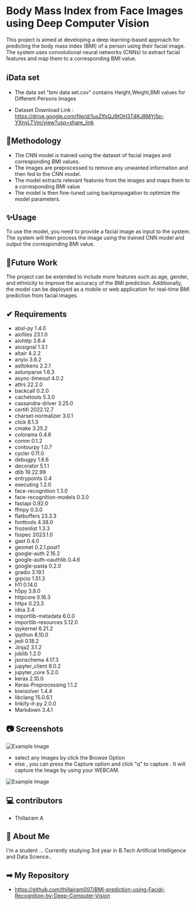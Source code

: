 
# Body Mass Index from Face Images using Deep Computer Vision

This project is aimed at developing a deep learning-based approach for predicting the body mass index (BMI) of a person using their facial image. The system uses convolutional neural networks (CNNs) to extract facial features and map them to a corresponding BMI value. 


## ℹData set

* The data set "bmi data set.csv" contains Height,Weight,BMI values for Different Persons Images

* Dataset Download Link : https://drive.google.com/file/d/1usZlfsQJ9tOH3T4KJ8MYj5p-YXnvLTVm/view?usp=share_link


## 🎯Methodology

* The CNN model is trained using the dataset of facial images and corresponding BMI values. 
* The images are preprocessed to remove any unwanted information and then fed to the CNN model. 
* The model extracts relevant features from the images and maps them to a corresponding BMI value
* The model is then fine-tuned using backpropagation to optimize the model parameters.



## ✨Usage

To use the model, you need to provide a facial image as input to the system. The system will then process the image using the trained CNN model and output the corresponding BMI value.
## 🔮Future Work

The project can be extended to include more features such as age, gender, and ethnicity to improve the accuracy of the BMI prediction. Additionally, the model can be deployed as a mobile or web application for real-time BMI prediction from facial images.
## ✔ Requirements

* absl-py                      1.4.0
* aiofiles                     23.1.0
* aiohttp                      3.8.4
* aiosignal                    1.3.1
* altair                       4.2.2
* anyio                        3.6.2
* asttokens                    2.2.1
* astunparse                   1.6.3
* async-timeout                4.0.2
* attrs                        22.2.0
* backcall                     0.2.0
* cachetools                   5.3.0
* cassandra-driver             3.25.0
* certifi                      2022.12.7
* charset-normalizer           3.0.1
* click                        8.1.3
* cmake                        3.25.2
* colorama                     0.4.6
* comm                         0.1.2
* contourpy                    1.0.7
* cycler                       0.11.0
* debugpy                      1.6.6
* decorator                    5.1.1
* dlib                         19.22.99
* entrypoints                  0.4
* executing                    1.2.0
* face-recognition             1.3.0
* face-recognition-models      0.3.0
* fastapi                      0.92.0
* ffmpy                        0.3.0
* flatbuffers                  23.3.3
* fonttools                    4.38.0
* frozenlist                   1.3.3
* fsspec                       2023.1.0
* gast                         0.4.0
* geomet                       0.2.1.post1
* google-auth                  2.16.2
* google-auth-oauthlib         0.4.6
* google-pasta                 0.2.0
* gradio                       3.19.1
* grpcio                       1.51.3
* h11                          0.14.0
* h5py                         3.8.0
* httpcore                     0.16.3
* httpx                        0.23.3
* idna                         3.4
* importlib-metadata           6.0.0
* importlib-resources          5.12.0
* ipykernel                    6.21.2
* ipython                      8.10.0
* jedi                         0.18.2
* Jinja2                       3.1.2
* joblib                       1.2.0
* jsonschema                   4.17.3
* jupyter_client               8.0.2
* jupyter_core                 5.2.0
* keras                        2.10.0
* Keras-Preprocessing          1.1.2
* kiwisolver                   1.4.4
* libclang                     15.0.6.1
* linkify-it-py                2.0.0
* Markdown                     3.4.1

## 📷 Screenshots



![Example Image](https://drive.google.com/uc?id=1GYd7V7z-YEoi_-tDO5i8AvNK-KLFTuSC)

* select any Images by click the Browse Option
* else , you can press the Capture option and click "q" to capture . It will capture the Image by using your WEBCAM.


![Example Image](https://drive.google.com/uc?id=1XnRTl-RPw3twRurU88jpIbKrNNnRXbTC)
## 💻 contributors

* Thillairam A
## 🚀 About Me
I'm a student ... Currently  studying 3rd year in B.Tech Artificial Intelligence and Data Science..

## ➡ My Repository
* https://github.com/thillairam007/BMI-prediction-using-Facial-Recognition-by-Deep-Computer-Vision
